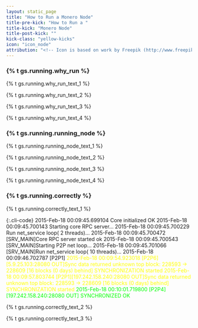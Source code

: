 ```yaml
---
layout: static_page
title: "How to Run a Monero Node"
title-pre-kick: "How to Run a "
title-kick: "Monero Node"
title-post-kick: ""
kick-class: "yellow-kicks"
icon: "icon_node"
attribution: "<!-- Icon is based on work by Freepik (http://www.freepik.com) and is licensed under Creative Commons BY 3.0 -->"
---
```


### {% t gs.running.why_run %}

{% t gs.running.why_run_text_1 %}

{% t gs.running.why_run_text_2 %}

{% t gs.running.why_run_text_3 %}

{% t gs.running.why_run_text_4 %}

### {% t gs.running.running_node %}

{% t gs.running.running_node_text_1 %}

{% t gs.running.running_node_text_2 %}

{% t gs.running.running_node_text_3 %}

{% t gs.running.running_node_text_4 %}

### {% t gs.running.correctly %}

{% t gs.running.correctly_text_1 %}

{:.cli-code}
2015-Feb-18 00:09:45.699104 Core initialized OK
2015-Feb-18 00:09:45.700143 Starting core RPC server\.\.\.
2015-Feb-18 00:09:45.700229 Run net_service loop( 2 threads)\.\.\.
2015-Feb-18 00:09:45.700472 [SRV_MAIN]Core RPC server started ok
2015-Feb-18 00:09:45.700543 [SRV_MAIN]Starting P2P net loop\.\.\.
2015-Feb-18 00:09:45.701066 [SRV_MAIN]Run net_service loop( 10 threads)\.\.\.
2015-Feb-18 00:09:46.702787 [P2P1]
<span style="color: yellow;">2015-Feb-18 00:09:54.923018 [P2P6][5.9.25.103:28080 OUT]Sync data returned unknown top block: 228593 -> 228609 [16 blocks (0 days) behind]
SYNCHRONIZATION started
2015-Feb-18 00:09:57.803744 [P2P1][197.242.158.240:28080 OUT]Sync data returned unknown top block: 228593 -> 228609 [16 blocks (0 days) behind]
SYNCHRONIZATION started</span>
<span style="color: lime;">2015-Feb-18 00:10:01.719800 [P2P4][197.242.158.240:28080 OUT] SYNCHRONIZED OK</span>

{% t gs.running.correctly_text_2 %}

{% t gs.running.correctly_text_3 %}